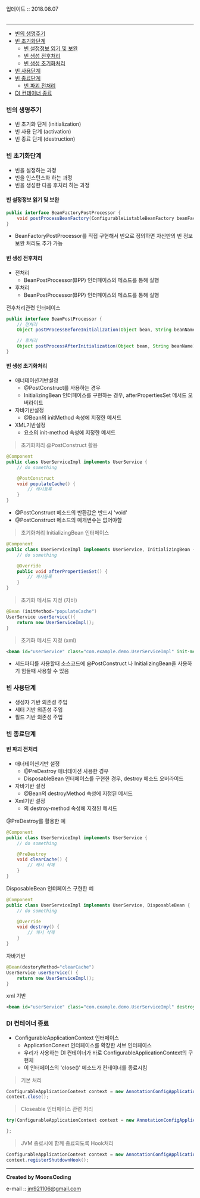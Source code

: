 
<div class="pull-right">  업데이트 :: 2018.08.07 </div><br>

---

<!-- @import "[TOC]" {cmd="toc" depthFrom=1 depthTo=6 orderedList=false} -->
<!-- code_chunk_output -->

* [빈의 생명주기](#빈의-생명주기)
* [빈 초기화단계](#빈-초기화단계)
	* [빈 설정정보 읽기 및 보완](#빈-설정정보-읽기-및-보완)
	* [빈 생성 전후처리](#빈-생성-전후처리)
	* [빈 생성 초기화처리](#빈-생성-초기화처리)
* [빈 사용단계](#빈-사용단계)
* [빈 종료단계](#빈-종료단계)
	* [빈 파괴 전처리](#빈-파괴-전처리)
* [DI 컨테이너 종료](#di-컨테이너-종료)

<!-- /code_chunk_output -->

### 빈의 생명주기

- 빈 초기화 단계 (initialization)
- 빈 사용 단계 (activation)
- 빈 종료 단계 (destruction)

### 빈 초기화단계

- 빈을 설정하는 과정
- 빈을 인스턴스화 하는 과정
- 빈을 생성한 다음 후처리 하는 과정

#### 빈 설정정보 읽기 및 보완

```java
public interface BeanFactoryPostProcessor {
	void postProcessBeanFactory(ConfigurableListableBeanFactory beanFactory);
}
```
- BeanFactoryPostProcessor를 직접 구현해서 빈으로 정의하면 자신만의 빈 정보 보완 처리도 추가 가능

#### 빈 생성 전후처리

- 전처리
	- BeanPostProcessor(BPP) 인터페이스의 메소드를 통해 실행
- 후처리
	- BeanPostProcessor(BPP) 인터페이스의 메소드를 통해 실행

전후처리관련 인터페이스
```java
public interface BeanPostProcessor {
	// 전처리
	Object postProcessBeforeInitialization(Object bean, String beanName);

	// 후처리
	Object postProcessAfterInitialization(Object bean, String beanName);
}
```

#### 빈 생성 초기화처리

- 애너테이션기반설정
	- @PostConstruct를 사용하는 경우
	- InitializingBean 인터페이스를 구현하는 경우, afterPropertiesSet 메서드 오버라이드
- 자바기반설정
	- @Bean의 initMethod 속성에 지정한 메서드
- XML기반설정
	- <bean>요소의 init-method 속성에 지정한 메서드

> 초기화처리 @PostConstruct 활용
```java
@Component
public class UserServiceImpl implements UserService {
	// do something

	@PostConstruct
	void populateCache() {
		// 캐시등록
	}
}
```

- @PostConstruct 메소드의 반환값은 반드시 'void'
- @PostConstruct 메소드의 매개변수는 없어야함

> 초기화처리 InitializingBean 인터페이스
```java
@Component
public class UserServiceImpl implements UserService, InitializingBean {
	// do something

	@Override
	public void afterPropertiesSet() {
		// 캐시등록
	}
}
```

> 초기화 메서드 지정 (자바)
```java
@Bean (initMethod="populateCache")
UserService userService(){
	return new UserServiceImpl();
}
```

> 초기화 메서드 지정 (xml)
```xml
<bean id="userService" class="com.example.demo.UserServiceImpl" init-method="populateCache" >
```

- 서드파티를 사용할때 소스코드에 @PostConstruct 나 InitializingBean을 사용하기 힘들때 사용할 수 있음

### 빈 사용단계

- 생성자 기반 의존성 주입
- 세터 기반 의존성 주입
- 필드 기반 의존성 주입


### 빈 종료단계

#### 빈 파괴 전처리

- 애너테이션기반 설정
	- @PreDestroy 애너테이션 사용한 경우
	- DisposableBean 인터페이스를 구현한 경우, destroy 메소드 오버라이드
- 자바기반 설정
	- @Bean의 destroyMethod 속성에 지정된 메서드
- Xml기반 설정
	- <bean>의 destroy-method 속성에 지정된 메서드

@PreDestroy를 활용한 예
```java
@Component
public class UserServiceImpl implements UserService {
	// do something

	@PreDestroy
	void clearCache() {
		// 캐시 삭제
	}
}
```

DisposableBean 인터페이스 구현한 예
```java
@Component
public class UserServiceImpl implements UserService, DisposableBean {
	// do something

	@Override
	void destroy() {
		// 캐시 삭제
	}
}
```

자바기반
```java
@Bean(destoryMethod="clearCache")
UserService userService() {
	return new UserServiceImpl();
}
```

xml 기반
```xml
<bean id="userService" class="com.example.demo.UserServiceImpl" destroy-method="clearCache" >
```

### DI 컨테이너 종료

- ConfigurableApplicationContext 인터페이스
	- ApplicationConext 인터페이스를 확장한 서브 인터페이스
	- 우리가 사용하는 DI 컨테이너가 바로 ConfigurableApplicationContext의 구현체
	- 이 인터페이스의 'close()' 메소드가 컨테이너를 종료시킴

> 기본 처리

```java
ConfigurableApplicationContext context = new AnnotationConfigApplicationContext(AppConfig.class);
context.close();
```

> Closeable 인터페이스 관련 처리
```java
try(ConfigurableApplicationContext context = new AnnotationConfigApplicationContext(AppConfig.class)) {

};
```

> JVM 종료시에 함께 종료되도록 Hook처리
```java
ConfigurableApplicationContext context = new AnnotationConfigApplicationContext(AppConfig.class);
context.registerShutdownHook();
```

---

**Created by MoonsCoding**

e-mail :: jm921106@gmail.com
